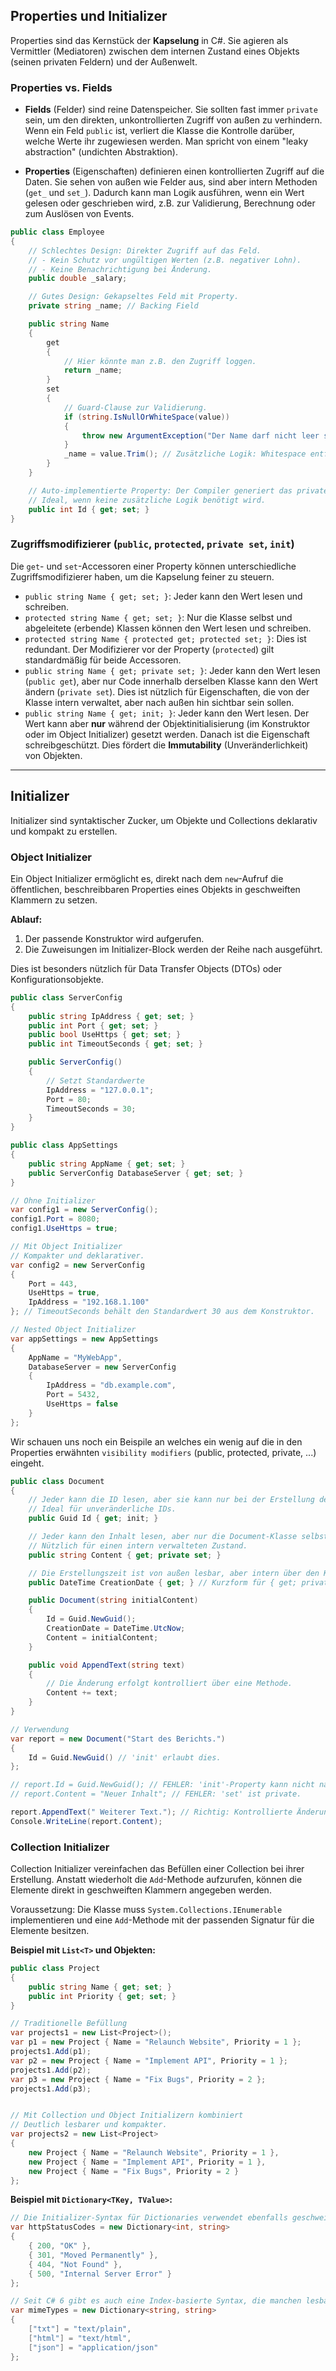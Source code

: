 ## Properties und Initializer

Properties sind das Kernstück der **Kapselung** in C#. Sie agieren als Vermittler (Mediatoren) zwischen dem internen Zustand eines Objekts (seinen privaten Feldern) und der Außenwelt.

### Properties vs. Fields

* **Fields** (Felder) sind reine Datenspeicher. Sie sollten fast immer `private` sein, um den direkten, unkontrollierten Zugriff von außen zu verhindern. Wenn ein Feld `public` ist, verliert die Klasse die Kontrolle darüber, welche Werte ihr zugewiesen werden. Man spricht von einem "leaky abstraction" (undichten Abstraktion).

* **Properties** (Eigenschaften) definieren einen kontrollierten Zugriff auf die Daten. Sie sehen von außen wie Felder aus, sind aber intern Methoden (`get_` und `set_`). Dadurch kann man Logik ausführen, wenn ein Wert gelesen oder geschrieben wird, z.B. zur Validierung, Berechnung oder zum Auslösen von Events.

```csharp
public class Employee
{
    // Schlechtes Design: Direkter Zugriff auf das Feld.
    // - Kein Schutz vor ungültigen Werten (z.B. negativer Lohn).
    // - Keine Benachrichtigung bei Änderung.
    public double _salary;

    // Gutes Design: Gekapseltes Feld mit Property.
    private string _name; // Backing Field

    public string Name
    {
        get 
        { 
            // Hier könnte man z.B. den Zugriff loggen.
            return _name;
        }
        set 
        {
            // Guard-Clause zur Validierung.
            if (string.IsNullOrWhiteSpace(value))
            {
                throw new ArgumentException("Der Name darf nicht leer sein.");
            }
            _name = value.Trim(); // Zusätzliche Logik: Whitespace entfernen.
        }
    }

    // Auto-implementierte Property: Der Compiler generiert das private Backing Field im Hintergrund.
    // Ideal, wenn keine zusätzliche Logik benötigt wird.
    public int Id { get; set; }
}
```

### Zugriffsmodifizierer (`public`, `protected`, `private set`, `init`)

Die `get`- und `set`-Accessoren einer Property können unterschiedliche Zugriffsmodifizierer haben, um die Kapselung feiner zu steuern.

* `public string Name { get; set; }`: Jeder kann den Wert lesen und schreiben.
* `protected string Name { get; set; }`: Nur die Klasse selbst und abgeleitete (erbende) Klassen können den Wert lesen und schreiben.
* `protected string Name { protected get; protected set; }`: Dies ist redundant. Der Modifizierer vor der Property (`protected`) gilt standardmäßig für beide Accessoren.
* `public string Name { get; private set; }`: Jeder kann den Wert lesen (`public get`), aber nur Code innerhalb derselben Klasse kann den Wert ändern (`private set`). Dies ist nützlich für Eigenschaften, die von der Klasse intern verwaltet, aber nach außen hin sichtbar sein sollen.
* `public string Name { get; init; }`: Jeder kann den Wert lesen. Der Wert kann aber **nur** während der Objektinitialisierung (im Konstruktor oder im Object Initializer) gesetzt werden. Danach ist die Eigenschaft schreibgeschützt. Dies fördert die **Immutability** (Unveränderlichkeit) von Objekten.

---

## Initializer

Initializer sind syntaktischer Zucker, um Objekte und Collections deklarativ und kompakt zu erstellen.

### Object Initializer

Ein Object Initializer ermöglicht es, direkt nach dem `new`-Aufruf die öffentlichen, beschreibbaren Properties eines Objekts in geschweiften Klammern zu setzen.

**Ablauf:**
1.  Der passende Konstruktor wird aufgerufen.
2.  Die Zuweisungen im Initializer-Block werden der Reihe nach ausgeführt.

Dies ist besonders nützlich für Data Transfer Objects (DTOs) oder Konfigurationsobjekte.

```csharp
public class ServerConfig
{
    public string IpAddress { get; set; }
    public int Port { get; set; }
    public bool UseHttps { get; set; }
    public int TimeoutSeconds { get; set; }

    public ServerConfig()
    {
        // Setzt Standardwerte
        IpAddress = "127.0.0.1";
        Port = 80;
        TimeoutSeconds = 30;
    }
}

public class AppSettings
{
    public string AppName { get; set; }
    public ServerConfig DatabaseServer { get; set; }
}

// Ohne Initializer
var config1 = new ServerConfig();
config1.Port = 8080;
config1.UseHttps = true;

// Mit Object Initializer
// Kompakter und deklarativer.
var config2 = new ServerConfig
{
    Port = 443,
    UseHttps = true,
    IpAddress = "192.168.1.100"
}; // TimeoutSeconds behält den Standardwert 30 aus dem Konstruktor.

// Nested Object Initializer
var appSettings = new AppSettings
{
    AppName = "MyWebApp",
    DatabaseServer = new ServerConfig
    {
        IpAddress = "db.example.com",
        Port = 5432,
        UseHttps = false
    }
};
```

Wir schauen uns noch ein Beispile an welches ein wenig auf die in den Properties erwähnten ``visibility modifiers`` (public, protected, private, ...) eingeht.

```csharp
public class Document
{
    // Jeder kann die ID lesen, aber sie kann nur bei der Erstellung des Objekts gesetzt werden.
    // Ideal für unveränderliche IDs.
    public Guid Id { get; init; }

    // Jeder kann den Inhalt lesen, aber nur die Document-Klasse selbst kann ihn ändern.
    // Nützlich für einen intern verwalteten Zustand.
    public string Content { get; private set; }

    // Die Erstellungszeit ist von außen lesbar, aber intern über den Konstruktor gesetzt.
    public DateTime CreationDate { get; } // Kurzform für { get; private set; } im Konstruktor.

    public Document(string initialContent)
    {
        Id = Guid.NewGuid();
        CreationDate = DateTime.UtcNow;
        Content = initialContent;
    }

    public void AppendText(string text)
    {
        // Die Änderung erfolgt kontrolliert über eine Methode.
        Content += text; 
    }
}

// Verwendung
var report = new Document("Start des Berichts.") 
{ 
    Id = Guid.NewGuid() // 'init' erlaubt dies.
};

// report.Id = Guid.NewGuid(); // FEHLER: 'init'-Property kann nicht nach der Initialisierung geändert werden.
// report.Content = "Neuer Inhalt"; // FEHLER: 'set' ist private.

report.AppendText(" Weiterer Text."); // Richtig: Kontrollierte Änderung über eine Methode.
Console.WriteLine(report.Content);
```

### Collection Initializer

Collection Initializer vereinfachen das Befüllen einer Collection bei ihrer Erstellung. Anstatt wiederholt die `Add`-Methode aufzurufen, können die Elemente direkt in geschweiften Klammern angegeben werden.

Voraussetzung: Die Klasse muss `System.Collections.IEnumerable` implementieren und eine `Add`-Methode mit der passenden Signatur für die Elemente besitzen.

**Beispiel mit `List<T>` und Objekten:**
```csharp
public class Project
{
    public string Name { get; set; }
    public int Priority { get; set; }
}

// Traditionelle Befüllung
var projects1 = new List<Project>();
var p1 = new Project { Name = "Relaunch Website", Priority = 1 };
projects1.Add(p1);
var p2 = new Project { Name = "Implement API", Priority = 1 };
projects1.Add(p2);
var p3 = new Project { Name = "Fix Bugs", Priority = 2 };
projects1.Add(p3);


// Mit Collection und Object Initializern kombiniert
// Deutlich lesbarer und kompakter.
var projects2 = new List<Project>
{
    new Project { Name = "Relaunch Website", Priority = 1 },
    new Project { Name = "Implement API", Priority = 1 },
    new Project { Name = "Fix Bugs", Priority = 2 }
};
```

**Beispiel mit `Dictionary<TKey, TValue>`:**
```csharp
// Die Initializer-Syntax für Dictionaries verwendet ebenfalls geschweifte Klammern für jedes Key-Value-Paar.
var httpStatusCodes = new Dictionary<int, string>
{
    { 200, "OK" },
    { 301, "Moved Permanently" },
    { 404, "Not Found" },
    { 500, "Internal Server Error" }
};

// Seit C# 6 gibt es auch eine Index-basierte Syntax, die manchen lesbarer erscheint.
var mimeTypes = new Dictionary<string, string>
{
    ["txt"] = "text/plain",
    ["html"] = "text/html",
    ["json"] = "application/json"
};
```